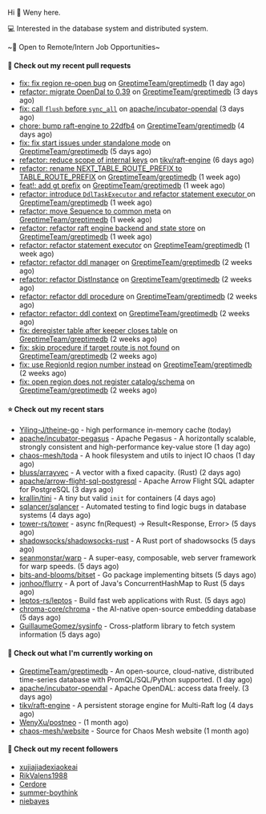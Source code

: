 Hi 👋 Weny here.

💻 Interested in the database system and distributed system.

~🍺 Open to Remote/Intern Job Opportunities~

#### 🔨 Check out my recent pull requests

- [fix: fix region re-open bug](https://github.com/GreptimeTeam/greptimedb/pull/2408) on [GreptimeTeam/greptimedb](https://github.com/GreptimeTeam/greptimedb) (1 day ago)
- [refactor: migrate OpenDal to 0.39](https://github.com/GreptimeTeam/greptimedb/pull/2383) on [GreptimeTeam/greptimedb](https://github.com/GreptimeTeam/greptimedb) (3 days ago)
- [fix: call `flush` before `sync_all`](https://github.com/apache/incubator-opendal/pull/3053) on [apache/incubator-opendal](https://github.com/apache/incubator-opendal) (3 days ago)
- [chore: bump raft-engine to 22dfb4](https://github.com/GreptimeTeam/greptimedb/pull/2360) on [GreptimeTeam/greptimedb](https://github.com/GreptimeTeam/greptimedb) (4 days ago)
- [fix: fix start issues under standalone mode](https://github.com/GreptimeTeam/greptimedb/pull/2352) on [GreptimeTeam/greptimedb](https://github.com/GreptimeTeam/greptimedb) (5 days ago)
- [refactor: reduce scope of internal keys](https://github.com/tikv/raft-engine/pull/335) on [tikv/raft-engine](https://github.com/tikv/raft-engine) (6 days ago)
- [refactor: rename NEXT_TABLE_ROUTE_PREFIX to TABLE_ROUTE_PREFIX](https://github.com/GreptimeTeam/greptimedb/pull/2348) on [GreptimeTeam/greptimedb](https://github.com/GreptimeTeam/greptimedb) (1 week ago)
- [feat!: add gt prefix](https://github.com/GreptimeTeam/greptimedb/pull/2347) on [GreptimeTeam/greptimedb](https://github.com/GreptimeTeam/greptimedb) (1 week ago)
- [refactor: introduce `DdlTaskExecutor` and refactor statement executor ](https://github.com/GreptimeTeam/greptimedb/pull/2341) on [GreptimeTeam/greptimedb](https://github.com/GreptimeTeam/greptimedb) (1 week ago)
- [refactor: move Sequence to common meta](https://github.com/GreptimeTeam/greptimedb/pull/2337) on [GreptimeTeam/greptimedb](https://github.com/GreptimeTeam/greptimedb) (1 week ago)
- [refactor: refactor raft engine backend and state store](https://github.com/GreptimeTeam/greptimedb/pull/2336) on [GreptimeTeam/greptimedb](https://github.com/GreptimeTeam/greptimedb) (1 week ago)
- [refactor: refactor statement executor](https://github.com/GreptimeTeam/greptimedb/pull/2334) on [GreptimeTeam/greptimedb](https://github.com/GreptimeTeam/greptimedb) (1 week ago)
- [refactor: refactor ddl manager](https://github.com/GreptimeTeam/greptimedb/pull/2306) on [GreptimeTeam/greptimedb](https://github.com/GreptimeTeam/greptimedb) (2 weeks ago)
- [refactor: refactor DistInstance](https://github.com/GreptimeTeam/greptimedb/pull/2305) on [GreptimeTeam/greptimedb](https://github.com/GreptimeTeam/greptimedb) (2 weeks ago)
- [refactor: refactor ddl procedure](https://github.com/GreptimeTeam/greptimedb/pull/2304) on [GreptimeTeam/greptimedb](https://github.com/GreptimeTeam/greptimedb) (2 weeks ago)
- [refactor: refactor: ddl context](https://github.com/GreptimeTeam/greptimedb/pull/2301) on [GreptimeTeam/greptimedb](https://github.com/GreptimeTeam/greptimedb) (2 weeks ago)
- [fix: deregister table after keeper closes table](https://github.com/GreptimeTeam/greptimedb/pull/2278) on [GreptimeTeam/greptimedb](https://github.com/GreptimeTeam/greptimedb) (2 weeks ago)
- [fix: skip procedure if target route is not found](https://github.com/GreptimeTeam/greptimedb/pull/2277) on [GreptimeTeam/greptimedb](https://github.com/GreptimeTeam/greptimedb) (2 weeks ago)
- [fix: use RegionId region number instead](https://github.com/GreptimeTeam/greptimedb/pull/2273) on [GreptimeTeam/greptimedb](https://github.com/GreptimeTeam/greptimedb) (2 weeks ago)
- [fix: open region does not register catalog/schema](https://github.com/GreptimeTeam/greptimedb/pull/2271) on [GreptimeTeam/greptimedb](https://github.com/GreptimeTeam/greptimedb) (2 weeks ago)

#### ⭐ Check out my recent stars

- [Yiling-J/theine-go](https://github.com/Yiling-J/theine-go) - high performance in-memory cache (today)
- [apache/incubator-pegasus](https://github.com/apache/incubator-pegasus) - Apache Pegasus - A horizontally scalable, strongly consistent and high-performance key-value store (1 day ago)
- [chaos-mesh/toda](https://github.com/chaos-mesh/toda) - A hook filesystem and utils to inject IO chaos (1 day ago)
- [bluss/arrayvec](https://github.com/bluss/arrayvec) - A vector with a fixed capacity. (Rust) (2 days ago)
- [apache/arrow-flight-sql-postgresql](https://github.com/apache/arrow-flight-sql-postgresql) - Apache Arrow Flight SQL adapter for PostgreSQL (3 days ago)
- [krallin/tini](https://github.com/krallin/tini) - A tiny but valid `init` for containers (4 days ago)
- [sqlancer/sqlancer](https://github.com/sqlancer/sqlancer) - Automated testing to find logic bugs in database systems (4 days ago)
- [tower-rs/tower](https://github.com/tower-rs/tower) - async fn(Request) -&gt; Result&lt;Response, Error&gt; (5 days ago)
- [shadowsocks/shadowsocks-rust](https://github.com/shadowsocks/shadowsocks-rust) - A Rust port of shadowsocks (5 days ago)
- [seanmonstar/warp](https://github.com/seanmonstar/warp) - A super-easy, composable, web server framework for warp speeds. (5 days ago)
- [bits-and-blooms/bitset](https://github.com/bits-and-blooms/bitset) - Go package implementing bitsets (5 days ago)
- [jonhoo/flurry](https://github.com/jonhoo/flurry) - A port of Java&#39;s ConcurrentHashMap to Rust (5 days ago)
- [leptos-rs/leptos](https://github.com/leptos-rs/leptos) - Build fast web applications with Rust. (5 days ago)
- [chroma-core/chroma](https://github.com/chroma-core/chroma) - the AI-native open-source embedding database (5 days ago)
- [GuillaumeGomez/sysinfo](https://github.com/GuillaumeGomez/sysinfo) - Cross-platform library to fetch system information (5 days ago)

#### 👷 Check out what I'm currently working on

- [GreptimeTeam/greptimedb](https://github.com/GreptimeTeam/greptimedb) - An open-source, cloud-native, distributed time-series database with PromQL/SQL/Python supported. (1 day ago)
- [apache/incubator-opendal](https://github.com/apache/incubator-opendal) - Apache OpenDAL: access data freely. (3 days ago)
- [tikv/raft-engine](https://github.com/tikv/raft-engine) - A persistent storage engine for Multi-Raft log (4 days ago)
- [WenyXu/postneo](https://github.com/WenyXu/postneo) -  (1 month ago)
- [chaos-mesh/website](https://github.com/chaos-mesh/website) - Source for Chaos Mesh website (1 month ago)

#### 👯 Check out my recent followers

- [xujiajiadexiaokeai](https://github.com/xujiajiadexiaokeai)
- [RikValens1988](https://github.com/RikValens1988)
- [Cerdore](https://github.com/Cerdore)
- [summer-boythink](https://github.com/summer-boythink)
- [niebayes](https://github.com/niebayes)


